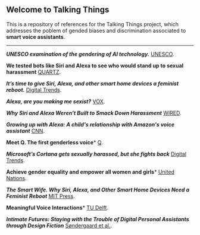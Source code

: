 ## Welcome to Talking Things

This is a repository of references for the Talking Things project, which addresses the poblem of gended biases and discrimination associated to **smart voice assistants**.

---

***UNESCO examination of the gendering of AI technology.***
[UNESCO](https://en.unesco.org/EQUALS/voice-assistants).


**We tested bots like Siri and Alexa to see who would stand up to sexual harassment**
[QUARTZ](https://qz.com/911681/we-tested-apples-siri-amazon-echos-alexa-microsofts-cortana-and-googles-google-home-to-see-which-personal-assistant-bots-stand-up-for-themselves-in-the-face-of-sexual-harassment/).


***It’s time to give Siri, Alexa, and other smart home devices a feminist reboot.***
[Digital Trends](https://www.digitaltrends.com/features/siri-alexa-feminist-reboot/).


***Alexa, are you making me sexist?***
[VOX](https://www.vox.com/future-perfect/2019/6/12/18660353/siri-alexa-sexism-voice-assistants-un-study).


***Why Siri and Alexa Weren’t Built to Smack Down Harassment***
[WIRED](https://www.wired.com/story/why-siri-and-alexa-werent-built-to-smack-down-harassment/).


***Growing up with Alexa: A child's relationship with Amazon's voice assistant***
[CNN](https://edition.cnn.com/2018/10/16/tech/alexa-child-development/index.html).


**Meet Q. The first genderless voice***
[Q](https://www.genderlessvoice.com/).


***Microsoft’s Cortana gets sexually harassed, but she fights back***
[Digital Trends](https://www.digitaltrends.com/cool-tech/microsoft-cortana-sexual-harassment/).


**Achieve gender equality and empower all women and girls***
[United Nations](https://www.un.org/sustainabledevelopment/gender-equality/).


***The Smart Wife. Why Siri, Alexa, and Other Smart Home Devices Need a Feminist Reboot***
[MIT Press](https://mitpress.mit.edu/books/smart-wife).


**Meaningful Voice Interactions***
[TU Delft](https://repository.tudelft.nl/islandora/object/uuid%3A9e944d34-b54e-4845-9b6d-e4dcc874ddb1).


***Intimate Futures: Staying with the Trouble of Digital Personal Assistants through Design Fiction***
[Søndergaard et al.](https://dl.acm.org/doi/abs/10.1145/3196709.3196766).
